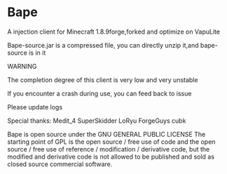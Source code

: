 # Bape
A injection client for Minecraft 1.8.9forge,forked and optimize on VapuLite

Bape-source.jar is a compressed file, you can directly unzip it,and bape-source is in it

WARNING

The completion degree of this client is very low and very unstable

If you encounter a crash during use, you can feed back to issue

Please update logs

Special thanks: Medit_4 SuperSkidder LoRyu ForgeGuys cubk

Bape is open source under the GNU GENERAL PUBLIC LICENSE
The starting point of GPL is the open source / free use of code and the open source / free use of reference / modification / derivative code, but the modified and derivative code is not allowed to be published and sold as closed source commercial software.

